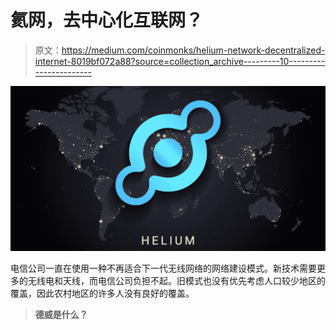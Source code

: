 # 氦网，去中心化互联网？

> 原文：<https://medium.com/coinmonks/helium-network-decentralized-internet-8019bf072a88?source=collection_archive---------10----------------------->

![](img/8eaf1e5af6157d9837529bfa956b3703.png)

电信公司一直在使用一种不再适合下一代无线网络的网络建设模式。新技术需要更多的无线电和天线，而电信公司负担不起。旧模式也没有优先考虑人口较少地区的覆盖，因此农村地区的许多人没有良好的覆盖。

> **德威是什么？**
